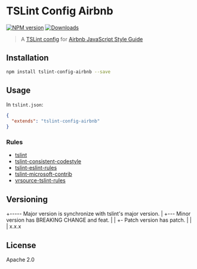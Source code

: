 # TSLint Config Airbnb

[![NPM version](https://img.shields.io/npm/v/tslint-config-airbnb.svg?style=flat)](https://www.npmjs.com/package/tslint-config-airbnb)
[![Downloads](http://img.shields.io/npm/dm/tslint-config-airbnb.svg?style=flat)](https://npmjs.org/package/tslint-config-airbnb)

> A [TSLint config](https://palantir.github.io/tslint/usage/tslint-json/) for [Airbnb JavaScript Style Guide](https://github.com/airbnb/javascript)

## Installation

```sh
npm install tslint-config-airbnb --save
```

## Usage

In `tslint.json`:

```json
{
  "extends": "tslint-config-airbnb"
}
```

### Rules

* [tslint](https://www.npmjs.com/package/tslint)
* [tslint-consistent-codestyle](https://www.npmjs.com/package/tslint-consistent-codestyle)
* [tslint-eslint-rules](https://www.npmjs.com/package/tslint-eslint-rules)
* [tslint-microsoft-contrib](https://www.npmjs.com/package/tslint-microsoft-contrib)
* [vrsource-tslint-rules](https://www.npmjs.com/package/vrsource-tslint-rules)

## Versioning

+----- Major version is synchronize with tslint's major version.
| +--- Minor version has BREAKING CHANGE and feat.
| | +- Patch version has patch.
| | |
x.x.x

## License

Apache 2.0
